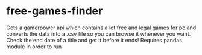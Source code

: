 # free-games-finder
Gets a gamerpower api which contains a lot free and legal games for pc and converts the data into a .csv file so you can browse it whenever you want. Check the end date of a title and get it before it ends! Requires pandas module in order to run

